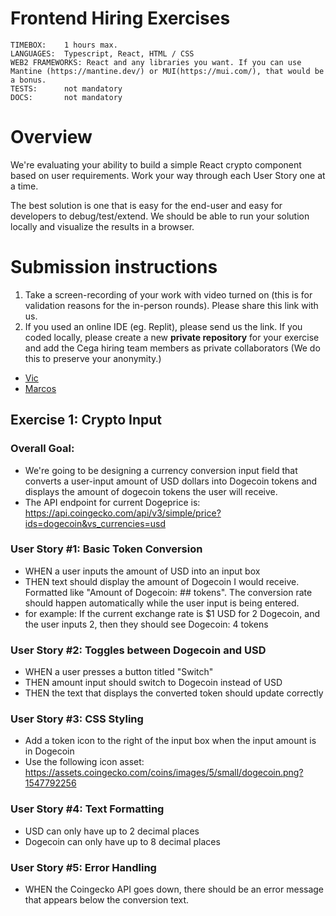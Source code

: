 # Frontend Hiring Exercises

```
TIMEBOX:    1 hours max.
LANGUAGES:  Typescript, React, HTML / CSS
WEB2 FRAMEWORKS: React and any libraries you want. If you can use Mantine (https://mantine.dev/) or MUI(https://mui.com/), that would be a bonus.
TESTS:      not mandatory
DOCS:       not mandatory
```

# Overview
We're evaluating your ability to build a simple React crypto component based on user requirements. Work your way through each User Story one at a time.

The best solution is one that is easy for the end-user and easy for developers to debug/test/extend. We should be able to run your solution locally and visualize the results in a browser.

# Submission instructions
1. Take a screen-recording of your work with video turned on (this is for validation reasons for the in-person rounds). Please share this link with us.
2. If you used an online IDE (eg. Replit), please send us the link. If you coded locally, please create a new **private repository** for your exercise and add the Cega hiring team members as private collaborators (We do this to preserve your anonymity.)
  * [Vic](https://github.com/vizhang)
  * [Marcos](https://github.com/marcossilvabr)


## Exercise 1: Crypto Input
### Overall Goal:
* We're going to be designing a currency conversion input field that converts a user-input amount of USD dollars into Dogecoin tokens and displays the amount of dogecoin tokens the user will receive.
* The API endpoint for current Dogeprice is: https://api.coingecko.com/api/v3/simple/price?ids=dogecoin&vs_currencies=usd

### User Story #1: Basic Token Conversion
* WHEN a user inputs the amount of USD into an input box
* THEN text should display the amount of Dogecoin I would receive. Formatted like "Amount of Dogecoin: ## tokens". The conversion rate should happen automatically while the user input is being entered.
* for example: If the current exchange rate is $1 USD for 2 Dogecoin, and the user inputs 2, then they should see Dogecoin: 4 tokens

### User Story #2: Toggles between Dogecoin and USD
* WHEN a user presses a button titled "Switch"
* THEN amount input should switch to Dogecoin instead of USD
* THEN the text that displays the converted token should update correctly

### User Story #3: CSS Styling
* Add a token icon to the right of the input box when the input amount is in Dogecoin
* Use the following icon asset: https://assets.coingecko.com/coins/images/5/small/dogecoin.png?1547792256

### User Story #4: Text Formatting
* USD can only have up to 2 decimal places
* Dogecoin can only have up to 8 decimal places

### User Story #5: Error Handling
* WHEN the Coingecko API goes down, there should be an error message that appears below the conversion text.

